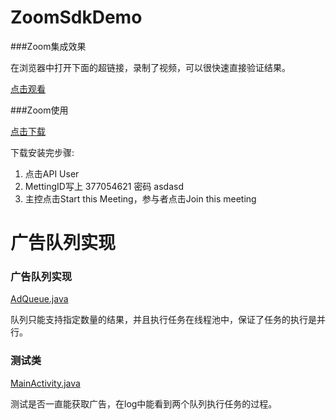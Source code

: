 # ZoomSdkDemo

###Zoom集成效果

在浏览器中打开下面的超链接，录制了视频，可以很快速直接验证结果。

[点击观看](https://sabinetest.bj.bcebos.com/IMG_0548.MOV)

###Zoom使用

[点击下载](https://fir.im/d5s3)

下载安装完步骤:

1. 点击API User
2. MettingID写上 377054621  密码 asdasd
3. 主控点击Start this Meeting，参与者点击Join this meeting

# 广告队列实现

### 广告队列实现

[AdQueue.java](https://github.com/ztimc/AdQueue/blob/master/app/src/main/java/com/ztimc/adqueue/AdQueue.java)

队列只能支持指定数量的结果，并且执行任务在线程池中，保证了任务的执行是并行。

### 测试类

[MainActivity.java](https://github.com/ztimc/AdQueue/blob/master/app/src/main/java/com/ztimc/adqueue/MainActivity.java)

测试是否一直能获取广告，在log中能看到两个队列执行任务的过程。
